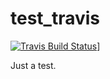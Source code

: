# test_travis

[![Travis Build Status](https://travis-ci.org/profile/10FI1/test_travis)](https://travis-ci.org/profile/10FI1/test_travis)]

Just a test.
